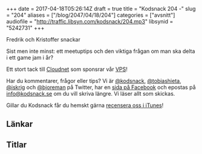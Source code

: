 +++
date = 2017-04-18T05:26:14Z
draft = true
title = "Kodsnack 204 -"
slug = "204"
aliases = ["/blog/2047/04/18/204"]
categories = ["avsnitt"]
audiofile = "http://traffic.libsyn.com/kodsnack/204.mp3"
libsynid = "5242731"
+++

Fredrik och Kristoffer snackar 

Sist men inte minst: ett meetuptips och den viktiga frågan om man ska delta i ett game jam i år?

Ett stort tack till [Cloudnet](http://www.cloudnet.se) som sponsrar vår [VPS](http://en.wikipedia.org/wiki/Virtual_private_server)!

Har du kommentarer, frågor eller tips? Vi är [@kodsnack](https://www.twitter.com/kodsnack), [@tobiashieta](https://www.twitter.com/tobiashieta), [@iskrig](https://www.twitter.com/iskrig) och [@bjoreman](https://www.twitter.com/bjoreman) på Twitter, har en [sida på Facebook](https://www.facebook.com/kodsnack) och epostas på [info@kodsnack.se](mailto:info@kodsnack.se) om du vill skriva längre. Vi läser allt som skickas.

Gillar du Kodsnack får du hemskt gärna [recensera oss i iTunes](http://itunes.apple.com/se/podcast/kodsnack/id561631498?l=en)!

## Länkar ##


## Titlar ##
